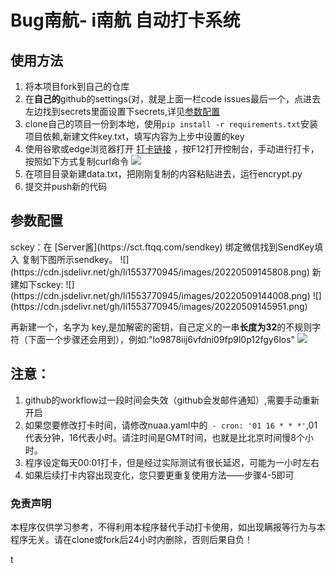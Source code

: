 # Bug南航- i南航 自动打卡系统
## 使用方法
1. 将本项目fork到自己的仓库
2. 在**自己的**github的settings(对，就是上面一栏code issues最后一个，点进去左边找到secrets里面设置下secrets,详见[参数配置](#canshu)
3. clone自己的项目一份到本地，使用`pip install -r requirements.txt`安装项目依赖,新建文件key.txt，填写内容为上步中设置的key
4. 使用谷歌或edge浏览器打开 [打卡链接](https://m.nuaa.edu.cn/ncov/wap/default/index) ，按F12打开控制台，手动进行打卡，按照如下方式复制curl命令
![](https://cdn.jsdelivr.net/gh/li1553770945/images/20220509142654.png)
5. 在项目目录新建data.txt，把刚刚复制的内容粘贴进去，运行encrypt.py
6. 提交并push新的代码

<h2 id="canshu">参数配置</h2>
sckey：在 [Server酱](https://sct.ftqq.com/sendkey) 绑定微信找到SendKey填入  
复制下图所示sendkey。
![](https://cdn.jsdelivr.net/gh/li1553770945/images/20220509145808.png)
新建如下sckey:
![](https://cdn.jsdelivr.net/gh/li1553770945/images/20220509144008.png)
![](https://cdn.jsdelivr.net/gh/li1553770945/images/20220509145951.png)

再新建一个，名字为 key,是加解密的密钥，自己定义的一串**长度为32**的不规则字符（下面一个步骤还会用到），例如:"lo9878iij6vfdni09fp9l0p12fgy6los"
![](https://cdn.jsdelivr.net/gh/li1553770945/images/20220509150125.png)
## 注意：
1. github的workflow过一段时间会失效（github会发邮件通知）,需要手动重新开启
2. 如果您要修改打卡时间，请修改nuaa.yaml中的` - cron: '01 16 * * *'`,01代表分钟，16代表小时。请注时间是GMT时间，也就是比北京时间慢8个小时。
3. 程序设定每天00:01打卡，但是经过实际测试有很长延迟，可能为一小时左右
4. 如果后续打卡内容出现变化，您只要更重复使用方法——步骤4-5即可

### 免责声明
本程序仅供学习参考，不得利用本程序替代手动打卡使用，如出现瞒报等行为与本程序无关。请在clone或fork后24小时内删除，否则后果自负！

t
